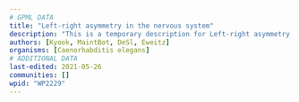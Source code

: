 ```yaml
---
# GPML DATA
title: "Left-right asymmetry in the nervous system"
description: "This is a temporary description for Left-right asymmetry in the nervous system"
authors: [Kyook, MaintBot, DeSl, Eweitz]
organisms: [Caenorhabditis elegans]
# ADDITIONAL DATA
last-edited: 2021-05-26
communities: []
wpid: "WP2229"
---
```

